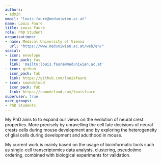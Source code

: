 ```yaml
---
authors:
- admin
email: "louis.faure@meduniwien.ac.at"
name: Louis Faure
title: Louis Faure
role: PhD Student
organizations:
- name: Medical University of Vienna
  url: "https://www.meduniwien.ac.at/web/en/"
social:
- icon: envelope
  icon_pack: fas
  link: 'mailto:louis.faure@meduniwien.ac.at'
- icon: github
  icon_pack: fab
  link: https://github.com/louisfaure
- icon: soundcloud
  icon_pack: fab
  link: https://soundcloud.com/louisfaure
superuser: true
user_groups:
- PhD Students
---
```


My PhD aims to to expand our views on the evolution of neural crest properties. More precisely by unravelling the cell fate decisions of neural crests cells during mouse development and by exploring the heterogeneity of glial cells during development and adulthood in mouse. 

My current work is mainly based on the usage of bioinformatic tools such as single-cell transcriptomics data analysis, clustering, pseudotime ordering, combined with biological experiments for validation.
